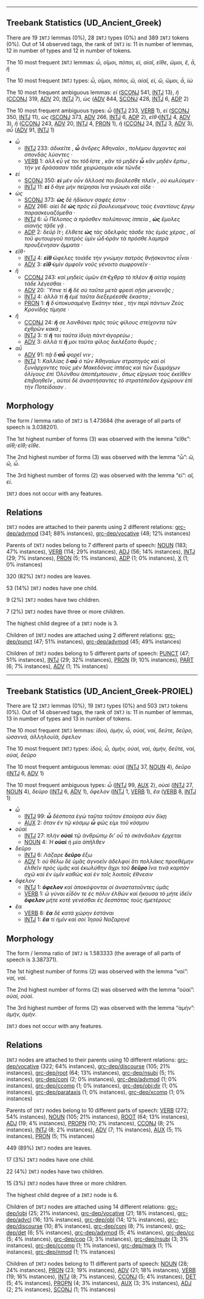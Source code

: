 

--------------------------------------------------------------------------------

## Treebank Statistics (UD_Ancient_Greek)

There are 19 `INTJ` lemmas (0%), 28 `INTJ` types (0%) and 389 `INTJ` tokens (0%).
Out of 14 observed tags, the rank of `INTJ` is: 11 in number of lemmas, 12 in number of types and 12 in number of tokens.

The 10 most frequent `INTJ` lemmas: <em>ὦ, οἴμοι, πόποι, εἰ, αἰαῖ, εἴθε, ὤμοι, ἒ, ἆ, ἤ</em>

The 10 most frequent `INTJ` types:  <em>ὦ, οἴμοι, πόποι, ὢ, αἰαῖ, εἰ, ὤ, ὤμοι, ἆ, ἰὼ</em>

The 10 most frequent ambiguous lemmas: <em>εἰ</em> ([SCONJ]() 541, [INTJ]() 13), <em>ἤ</em> ([CCONJ]() 319, [ADV]() 20, [INTJ]() 7), <em>ὡς</em> ([ADV]() 844, [SCONJ]() 428, [INTJ]() 6, [ADP]() 2)

The 10 most frequent ambiguous types:  <em>ὦ</em> ([INTJ]() 233, [VERB]() 1), <em>εἰ</em> ([SCONJ]() 350, [INTJ]() 11), <em>ὡς</em> ([SCONJ]() 373, [ADV]() 266, [INTJ]() 6, [ADP]() 2), <em>εἴθ̓</em> ([INTJ]() 4, [ADV]() 3), <em>ἢ</em> ([CCONJ]() 243, [ADV]() 20, [INTJ]() 4, [PRON]() 1), <em>ἤ</em> ([CCONJ]() 24, [INTJ]() 3, [ADV]() 3), <em>αὖ</em> ([ADV]() 91, [INTJ]() 1)


* <em>ὦ</em>
  * [INTJ]() 233: <em>ἀδικεῖτε , <b>ὦ</b> ἄνδρες Ἀθηναῖοι , πολέμου ἄρχοντες καὶ σπονδὰς λύοντες ·</em>
  * [VERB]() 1: <em>ἀλλ̓ εὖ γέ τοι τόδ̓ ἴστε , κἂν τὸ μηδὲν <b>ὦ</b> κἂν μηδὲν ἕρπω , τήν γε δράσασαν τάδε χειρώσομαι κἀκ τῶνδε ·</em>
* <em>εἰ</em>
  * [SCONJ]() 350: <em><b>εἰ</b> μὲν οὖν ἄλλοσέ ποι βούλεσθε πλεῖν , οὐ κωλύομεν ·</em>
  * [INTJ]() 11: <em><b>εἰ</b> δ̓ ἄγε μὴν πείρησαι ἵνα γνώωσι καὶ οἵδε ·</em>
* <em>ὡς</em>
  * [SCONJ]() 373: <em><b>ὡς</b> δὲ ἠδίκουν σαφές ἐστιν ·</em>
  * [ADV]() 266: <em>αἰεὶ δὲ <b>ὡς</b> πρὸς εὖ βουλευομένους τοὺς ἐναντίους ἔργῳ παρασκευαζόμεθα ·</em>
  * [INTJ]() 6: <em>ὦ Πέλοπος ἁ πρόσθεν πολύπονος ἱππεία , <b>ὡς</b> ἔμολες αἰανὴς τᾷδε γᾷ .</em>
  * [ADP]() 2: <em>δεῦῤ ἴτ̓ , ἔλθετε <b>ὡς</b> τὰς ἀδελφὰς τάσδε τὰς ἐμὰς χέρας , αἳ τοῦ φυτουργοῦ πατρὸς ὑμὶν ὧδ̓ ὁρᾶν τὰ πρόσθε λαμπρὰ προυξένησαν ὄμματα ·</em>
* <em>εἴθ̓</em>
  * [INTJ]() 4: <em><b>εἴθ̓</b> ὤφελες τοιάδε τὴν γνώμην πατρὸς θνῄσκοντος εἶναι ·</em>
  * [ADV]() 3: <em><b>εἴθ̓</b> ὑμὶν ἀμφοῖν νοῦς γένοιτο σωφρονεῖν ·</em>
* <em>ἢ</em>
  * [CCONJ]() 243: <em>καὶ μηδεὶς ὑμῶν ἐπ̓ ἔχθρᾳ τὸ πλέον <b>ἢ</b> αἰτίᾳ νομίσῃ τάδε λέγεσθαι ·</em>
  * [ADV]() 20: <em>Ὕπνε τί <b>ἢ</b> δὲ σὺ ταῦτα μετὰ φρεσὶ σῇσι μενοινᾷς ;</em>
  * [INTJ]() 4: <em>ἀλλὰ τί <b>ἢ</b> ἐμὲ ταῦτα διεξερέεσθε ἕκαστα ;</em>
  * [PRON]() 1: <em><b>ἢ</b> δ̓ ὑποκυσαμένη Ἑκάτην τέκε , τὴν περὶ πάντων Ζεὺς Κρονίδης τίμησε ·</em>
* <em>ἤ</em>
  * [CCONJ]() 24: <em><b>ἤ</b> σε λανθάνει πρὸς τοὺς φίλους στείχοντα τῶν ἐχθρῶν κακά ;</em>
  * [INTJ]() 3: <em>τί <b>ἤ</b> τοι ταῦτα ἰδυίῃ πάντ̓ ἀγορεύω ;</em>
  * [ADV]() 3: <em>ἀλλὰ τί <b>ἤ</b> μοι ταῦτα φίλος διελέξατο θυμός ;</em>
* <em>αὖ</em>
  * [ADV]() 91: <em>πᾷ δ̓ <b>αὖ</b> φορεῖ νιν ;</em>
  * [INTJ]() 1: <em>Καλλίας δ̓ <b>αὖ</b> ὁ τῶν Ἀθηναίων στρατηγὸς καὶ οἱ ξυνάρχοντες τοὺς μὲν Μακεδόνας ἱππέας καὶ τῶν ξυμμάχων ὀλίγους ἐπὶ Ὀλύνθου ἀποπέμπουσιν , ὅπως εἴργωσι τοὺς ἐκεῖθεν ἐπιβοηθεῖν , αὐτοὶ δὲ ἀναστήσαντες τὸ στρατόπεδον ἐχώρουν ἐπὶ τὴν Ποτείδαιαν .</em>

## Morphology

The form / lemma ratio of `INTJ` is 1.473684 (the average of all parts of speech is 3.038201).

The 1st highest number of forms (3) was observed with the lemma “εἴθε”: <em>αἴθ̓, εἴθ̓, εἴθε</em>.

The 2nd highest number of forms (3) was observed with the lemma “ὦ”: <em>ὢ, ὤ, ὦ</em>.

The 3rd highest number of forms (2) was observed with the lemma “εἰ”: <em>αἲ, εἰ</em>.

`INTJ` does not occur with any features.


## Relations

`INTJ` nodes are attached to their parents using 2 different relations: [grc-dep/advmod]() (341; 88% instances), [grc-dep/vocative]() (48; 12% instances)

Parents of `INTJ` nodes belong to 7 different parts of speech: [NOUN]() (183; 47% instances), [VERB]() (114; 29% instances), [ADJ]() (56; 14% instances), [INTJ]() (29; 7% instances), [PRON]() (5; 1% instances), [ADP]() (1; 0% instances), [X]() (1; 0% instances)

320 (82%) `INTJ` nodes are leaves.

53 (14%) `INTJ` nodes have one child.

9 (2%) `INTJ` nodes have two children.

7 (2%) `INTJ` nodes have three or more children.

The highest child degree of a `INTJ` node is 3.

Children of `INTJ` nodes are attached using 2 different relations: [grc-dep/punct]() (47; 51% instances), [grc-dep/advmod]() (45; 49% instances)

Children of `INTJ` nodes belong to 5 different parts of speech: [PUNCT]() (47; 51% instances), [INTJ]() (29; 32% instances), [PRON]() (9; 10% instances), [PART]() (6; 7% instances), [ADV]() (1; 1% instances)



--------------------------------------------------------------------------------

## Treebank Statistics (UD_Ancient_Greek-PROIEL)

There are 12 `INTJ` lemmas (0%), 19 `INTJ` types (0%) and 503 `INTJ` tokens (0%).
Out of 14 observed tags, the rank of `INTJ` is: 11 in number of lemmas, 13 in number of types and 13 in number of tokens.

The 10 most frequent `INTJ` lemmas: <em>ἰδοὺ, ἀμήν, ὦ, οὐαί, ναί, δεῦτε, δεῦρο, ὡσαννά, ἁλληλουϊά, ὄφελον</em>

The 10 most frequent `INTJ` types:  <em>ἰδοὺ, ὦ, ἀμὴν, οὐαὶ, ναί, ἀμήν, δεῦτε, ναὶ, οὐαί, δεῦρο</em>

The 10 most frequent ambiguous lemmas: <em>οὐαί</em> ([INTJ]() 37, [NOUN]() 4), <em>δεῦρο</em> ([INTJ]() 6, [ADV]() 1)

The 10 most frequent ambiguous types:  <em>ὦ</em> ([INTJ]() 99, [AUX]() 2), <em>οὐαὶ</em> ([INTJ]() 27, [NOUN]() 4), <em>δεῦρο</em> ([INTJ]() 6, [ADV]() 1), <em>ὄφελον</em> ([INTJ]() 1, [VERB]() 1), <em>ἔα</em> ([VERB]() 8, [INTJ]() 1)


* <em>ὦ</em>
  * [INTJ]() 99: <em><b>ὦ</b> δέσποτα ἐγὼ ταῦτα τοῦτον ἐποίησα σὺν δίκῃ</em>
  * [AUX]() 2: <em>ὅταν ἐν τῷ κόσμῳ <b>ὦ</b> φῶς εἰμι τοῦ κόσμου</em>
* <em>οὐαὶ</em>
  * [INTJ]() 27: <em>πλὴν <b>οὐαὶ</b> τῷ ἀνθρώπῳ δι’ οὗ τὸ σκάνδαλον ἔρχεται</em>
  * [NOUN]() 4: <em>Ἡ <b>οὐαὶ</b> ἡ μία ἀπῆλθεν</em>
* <em>δεῦρο</em>
  * [INTJ]() 6: <em>Λάζαρε <b>δεῦρο</b> ἔξω</em>
  * [ADV]() 1: <em>οὐ θέλω δὲ ὑμᾶς ἀγνοεῖν ἀδελφοί ὅτι πολλάκις προεθέμην ἐλθεῖν πρὸς ὑμᾶς καὶ ἐκωλύθην ἄχρι τοῦ <b>δεῦρο</b> ἵνα τινὰ καρπὸν σχῶ καὶ ἐν ὑμῖν καθὼς καὶ ἐν τοῖς λοιποῖς ἔθνεσιν</em>
* <em>ὄφελον</em>
  * [INTJ]() 1: <em><b>ὄφελον</b> καὶ ἀποκόψονται οἱ ἀναστατοῦντες ὑμᾶς</em>
  * [VERB]() 1: <em>ὤ γύναι εἶδόν τε ἐς πόλιν ἐλθὼν καὶ ἤκουσα τὸ μήτε ἰδεῖν <b>ὄφελον</b> μήτε κοτὲ γενέσθαι ἐς δεσπότας τοὺς ἡμετέρους</em>
* <em>ἔα</em>
  * [VERB]() 8: <em><b>ἔα</b> δὲ κατὰ χώρην ἑστάναι</em>
  * [INTJ]() 1: <em><b>ἔα</b> τί ἡμῖν καὶ σοί Ἰησοῦ Ναζαρηνέ</em>

## Morphology

The form / lemma ratio of `INTJ` is 1.583333 (the average of all parts of speech is 3.387371).

The 1st highest number of forms (2) was observed with the lemma “ναί”: <em>ναί, ναὶ</em>.

The 2nd highest number of forms (2) was observed with the lemma “οὐαί”: <em>οὐαί, οὐαὶ</em>.

The 3rd highest number of forms (2) was observed with the lemma “ἀμήν”: <em>ἀμήν, ἀμὴν</em>.

`INTJ` does not occur with any features.


## Relations

`INTJ` nodes are attached to their parents using 10 different relations: [grc-dep/vocative]() (322; 64% instances), [grc-dep/discourse]() (105; 21% instances), [grc-dep/root]() (64; 13% instances), [grc-dep/nsubj]() (5; 1% instances), [grc-dep/conj]() (2; 0% instances), [grc-dep/advmod]() (1; 0% instances), [grc-dep/ccomp]() (1; 0% instances), [grc-dep/obj:dir]() (1; 0% instances), [grc-dep/parataxis]() (1; 0% instances), [grc-dep/xcomp]() (1; 0% instances)

Parents of `INTJ` nodes belong to 10 different parts of speech: [VERB]() (272; 54% instances), [NOUN]() (105; 21% instances), [ROOT]() (64; 13% instances), [ADJ]() (19; 4% instances), [PROPN]() (10; 2% instances), [CCONJ]() (8; 2% instances), [INTJ]() (8; 2% instances), [ADV]() (7; 1% instances), [AUX]() (5; 1% instances), [PRON]() (5; 1% instances)

449 (89%) `INTJ` nodes are leaves.

17 (3%) `INTJ` nodes have one child.

22 (4%) `INTJ` nodes have two children.

15 (3%) `INTJ` nodes have three or more children.

The highest child degree of a `INTJ` node is 6.

Children of `INTJ` nodes are attached using 14 different relations: [grc-dep/iobj]() (25; 21% instances), [grc-dep/vocative]() (21; 18% instances), [grc-dep/advcl]() (16; 13% instances), [grc-dep/obl]() (14; 12% instances), [grc-dep/discourse]() (10; 8% instances), [grc-dep/conj]() (8; 7% instances), [grc-dep/det]() (6; 5% instances), [grc-dep/advmod]() (5; 4% instances), [grc-dep/cc]() (5; 4% instances), [grc-dep/cop]() (3; 3% instances), [grc-dep/nsubj]() (3; 3% instances), [grc-dep/ccomp]() (1; 1% instances), [grc-dep/mark]() (1; 1% instances), [grc-dep/nmod]() (1; 1% instances)

Children of `INTJ` nodes belong to 11 different parts of speech: [NOUN]() (28; 24% instances), [PRON]() (23; 19% instances), [ADV]() (21; 18% instances), [VERB]() (19; 16% instances), [INTJ]() (8; 7% instances), [CCONJ]() (5; 4% instances), [DET]() (5; 4% instances), [PROPN]() (4; 3% instances), [AUX]() (3; 3% instances), [ADJ]() (2; 2% instances), [SCONJ]() (1; 1% instances)


